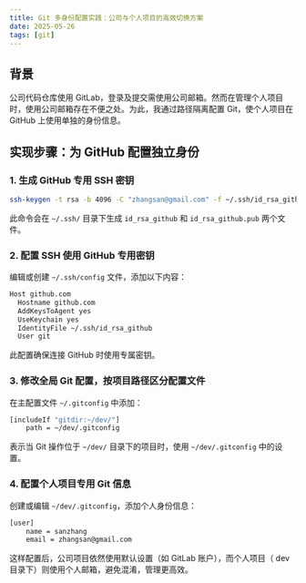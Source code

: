 ```yaml
---
title: Git 多身份配置实践：公司与个人项目的高效切换方案
date: 2025-05-26
tags: [git]
---
```


## 背景

公司代码仓库使用 GitLab，登录及提交需使用公司邮箱。然而在管理个人项目时，使用公司邮箱存在不便之处。为此，我通过路径隔离配置 Git，使个人项目在 GitHub 上使用单独的身份信息。

## 实现步骤：为 GitHub 配置独立身份

### 1. 生成 GitHub 专用 SSH 密钥

```bash
ssh-keygen -t rsa -b 4096 -C "zhangsan@gmail.com" -f ~/.ssh/id_rsa_github
```

此命令会在 `~/.ssh/` 目录下生成 `id_rsa_github` 和 `id_rsa_github.pub` 两个文件。

### 2. 配置 SSH 使用 GitHub 专用密钥

编辑或创建 `~/.ssh/config` 文件，添加以下内容：

```bash
Host github.com
  Hostname github.com
  AddKeysToAgent yes
  UseKeychain yes
  IdentityFile ~/.ssh/id_rsa_github
  User git
```

此配置确保连接 GitHub 时使用专属密钥。

### 3. 修改全局 Git 配置，按项目路径区分配置文件

在主配置文件 `~/.gitconfig` 中添加：

```bash
[includeIf "gitdir:~/dev/"]
    path = ~/dev/.gitconfig
```

表示当 Git 操作位于 `~/dev/` 目录下的项目时，使用 `~/dev/.gitconfig` 中的设置。

### 4. 配置个人项目专用 Git 信息

创建或编辑 `~/dev/.gitconfig`，添加个人身份信息：

```bash
[user]
    name = sanzhang
    email = zhangsan@gmail.com
```

这样配置后，公司项目依然使用默认设置（如 GitLab 账户），而个人项目（ dev 目录下）则使用个人邮箱，避免混淆，管理更高效。
